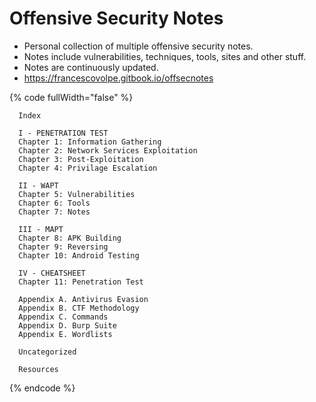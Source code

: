 # Offensive Security Notes

* Personal collection of multiple offensive security notes.
* Notes include vulnerabilities, techniques, tools, sites and other stuff.
* Notes are continuously updated.
* https://francescovolpe.gitbook.io/offsecnotes



{% code fullWidth="false" %}
```markup
  Index
  
  I - PENETRATION TEST
  Chapter 1: Information Gathering
  Chapter 2: Network Services Exploitation
  Chapter 3: Post-Exploitation
  Chapter 4: Privilage Escalation
  
  II - WAPT
  Chapter 5: Vulnerabilities
  Chapter 6: Tools
  Chapter 7: Notes
  
  III - MAPT
  Chapter 8: APK Building
  Chapter 9: Reversing
  Chapter 10: Android Testing
  
  IV - CHEATSHEET
  Chapter 11: Penetration Test
 
  Appendix A. Antivirus Evasion
  Appendix B. CTF Methodology
  Appendix C. Commands
  Appendix D. Burp Suite
  Appendix E. Wordlists
  
  Uncategorized
  
  Resources
```
{% endcode %}
